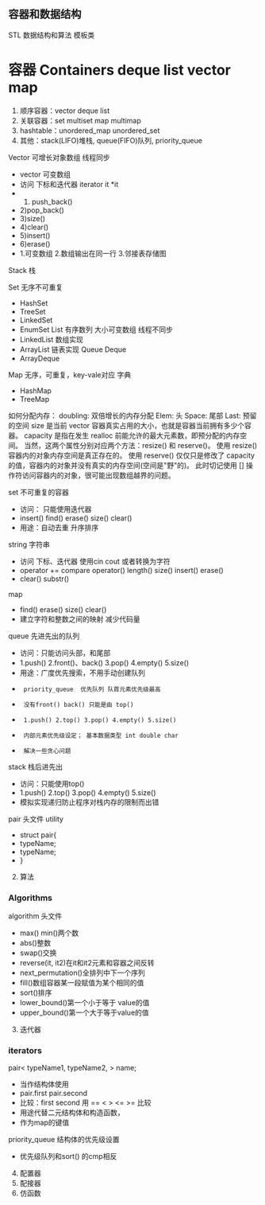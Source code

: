 ## 容器和数据结构

STL 数据结构和算法
模板类



# 容器 Containers deque list vector map
1. 顺序容器：vector deque list
2. 关联容器：set multiset map multimap
3. hashtable：unordered_map unordered_set
4. 其他：stack(LIFO)堆栈, queue(FIFO)队列, priority_queue

Vector 可增长对象数组 线程同步
 * vector  可变数组
 * 访问 下标和迭代器 iterator it  *it
 * 1) push_back() 
 * 2)pop_back() 
 * 3)size() 
 * 4)clear() 
 * 5)insert() 
 * 6)erase()
 * 1.可变数组 2.数组输出在同一行 3.邻接表存储图
 
Stack 栈
 
Set   无序不可重复
  * HashSet
  * TreeSet
  * LinkedSet
  * EnumSet
List 有序数列 大小可变数组 线程不同步
*    LinkedList 数组实现
*    ArrayList  链表实现
Queue
Deque
*    ArrayDeque

Map   无序，可重复，key-vale对应 字典
*    HashMap
*    TreeMap

如何分配内存：
doubling: 双倍增长的内存分配
Elem: 头
Space: 尾部
Last: 预留的空间
size 是当前 vector 容器真实占用的大小，也就是容器当前拥有多少个容器。
capacity 是指在发生 realloc 前能允许的最大元素数，即预分配的内存空间。
当然，这两个属性分别对应两个方法：resize() 和 reserve()。
使用 resize() 容器内的对象内存空间是真正存在的。
使用 reserve() 仅仅只是修改了 capacity 的值，容器内的对象并没有真实的内存空间(空间是"野"的)。
此时切记使用 [] 操作符访问容器内的对象，很可能出现数组越界的问题。

 set      不可重复的容器
 * 访问： 只能使用迭代器
 * insert() find() erase() size() clear()
 * 用途：自动去重 升序排序

 string 字符串
 * 访问 下标、迭代器 使用cin cout 或者转换为字符
 * operator +=   compare operator()     length() size()     insert()    erase()
 * clear() substr()

 map
 * find() erase() size() clear()
 * 建立字符和整数之间的映射 减少代码量

 queue 先进先出的队列
 * 访问：只能访问头部，和尾部
 * 1.push()   2.front()、back()  3.pop()   4.empty()     5.size()
 * 用途：广度优先搜索，不用手动创建队列
 *      priority_queue  优先队列 队首元素优先级最高
 *      没有front() back() 只能是由 top()
 *      1.push() 2.top() 3.pop() 4.empty() 5.size()
 *      内部元素优先级设定； 基本数据类型 int double char
 *      解决一些贪心问题

 stack 栈后进先出
 * 访问：只能使用top()
 * 1.push() 2.top() 3.pop() 4.empty() 5.size()
 * 模拟实现递归防止程序对栈内存的限制而出错

 pair 头文件 utility
 * struct pair{
 *  typeName;
 *  typeName;
 * }

2. 算法
### Algorithms
 algorithm 头文件
 * max() min()两个数
 * abs()整数
 * swap()交换
 * reverse(it, it2)在it和it2元素和容器之间反转
 * next_permutation()全排列中下一个序列
 * fill()数组容器某一段赋值为某个相同的值
 * sort()排序
 * lower_bound()第一个小于等于 value的值
 * upper_bound()第一个大于等于value的值

3. 迭代器

### iterators


pair< typeName1, typeName2, > name;
 * 当作结构体使用
 * pair.first pair.second
 * 比较：first second 用 == < > <= >= 比较
 * 用途代替二元结构体和构造函数，
 * 作为map的键值

priority_queue 结构体的优先级设置
  * 优先级队列和sort() 的cmp相反







4. 配置器
5. 配接器
6. 仿函数
